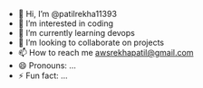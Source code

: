 - 👋 Hi, I’m @patilrekha11393
- 👀 I’m interested in coding
- 🌱 I’m currently learning devops
- 💞️ I’m looking to collaborate on projects
- 📫 How to reach me awsrekhapatil@gmail.com
- 😄 Pronouns: ...
- ⚡ Fun fact: ...

<!---
patilrekha11393/patilrekha11393 is a ✨ special ✨ repository because its `README.md` (this file) appears on your GitHub profile.
You can click the Preview link to take a look at your changes.
--->
